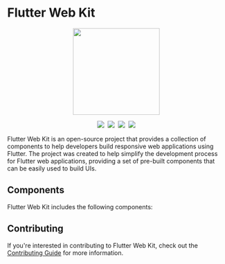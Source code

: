 # Flutter Web Kit

<p align="center">
  <img src="/path/to/logo.png" width="200" height="200" style="display: block; margin: 0 auto;">
</p>

<p align="center">
  <img src="https://img.shields.io/github/stars/mahmoud-eslami/flwebkit?style=social">&nbsp;
  <img src="https://img.shields.io/github/license/mahmoud-eslami/flwebkit?style=social">&nbsp;
<img src="https://img.shields.io/badge/-Dart-0175C2?style=flat-square&logo=dart&logoColor=white">&nbsp;
  <img src="https://img.shields.io/badge/-Flutter-02569B?style=flat-square&logo=flutter&logoColor=white">
</p>

Flutter Web Kit is an open-source project that provides a collection of components to help developers build responsive web applications using Flutter. The project was created to help simplify the development process for Flutter web applications, providing a set of pre-built components that can be easily used to build UIs.

## Components

Flutter Web Kit includes the following components:

<!-- - **AppBar**: A top app bar that displays the app's name, navigation menu, and other actions. -->


## Contributing

If you're interested in contributing to Flutter Web Kit, check out the [Contributing Guide](./docs/contributing.md) for more information.
